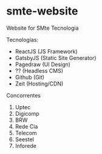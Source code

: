 # smte-website
Website for SMte Tecnologia


Tecnologias:

- ReactJS (JS Framework)
- GatsbyJS (Static Site Generator)
- Pagedraw (UI Design)
- ?? (Headless CMS)
- Github (Git)
- Zeit (Hosting/CDN)



Concorrentes

01. Uptec
02. Digicomp
03. BRW
04. Rede Cia
05. Telecom
06. Seestel
07. Inforede

